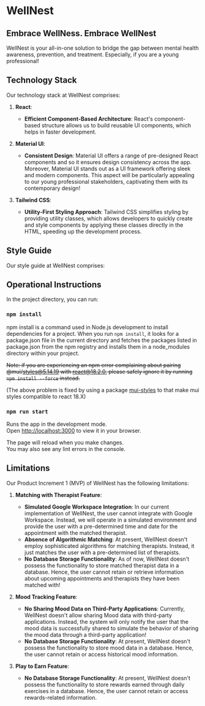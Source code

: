 # WellNest 

## Embrace WellNess. Embrace WellNest

WellNest is your all-in-one solution to bridge the gap between mental health awareness, prevention, and treatment. Especially, if you are a young professional!

## Technology Stack

Our technology stack at WellNest comprises:

1. **React**:  
    - **Efficient Component-Based Architecture**: React's component-based structure allows us to build reusable UI components, which helps in faster development. 

2. **Material UI**:  
    - **Consistent Design**: Material UI offers a range of pre-designed React components and so it ensures design consistency across the app. Moreover, Material UI stands out as a UI framework offering sleek and modern components. This aspect will be particularly appealing to our young professional stakeholders, captivating them with its contemporary design!

3. **Tailwind CSS**:  
    - **Utility-First Styling Approach**: Tailwind CSS simplifies styling by providing utility classes, which allows developers to quickly create and style components by applying these classes directly in the HTML, speeding up the development process.

## Style Guide

Our style guide at WellNest comprises:

## Operational Instructions

In the project directory, you can run:

### `npm install`

npm install is a command used in Node.js development to install dependencies for a project. When you run `npm install`, it looks for a package.json file in the current directory and fetches the packages listed in package.json from the npm registry and installs them in a node_modules directory within your project. 

~~Note: if you are experiencing an npm error complaining about pairing @mui/styles@5.14.19 with react@18.2.0, please safely ignore it by running `npm install --force` instead.~~

(The above problem is fixed by using a package [mui-styles](https://www.npmjs.com/package/mui-styles) to that make mui styles compatible to react 18.X)

### `npm run start`

Runs the app in the development mode.\
Open [http://localhost:3000](http://localhost:3000) to view it in your browser.

The page will reload when you make changes.\
You may also see any lint errors in the console.

## Limitations

Our Product Increment 1 (MVP) of WellNest has the following limitations:

1. **Matching with Therapist Feature**: 

    - **Simulated Google Workspace Integration**: In our current implementation of WellNest, the user cannot integrate with Google Workspace. Instead, we will operate in a simulated environment and provide the user with a pre-determined time and date for the appointment with the matched therapist. 
    - **Absence of Algorithmic Matching**: At present, WellNest doesn't employ sophisticated algorithms for matching therapists. Instead, it just matches the user with a pre-determined list of therapists.  
    - **No Database Storage Functionality**: As of now, WellNest doesn't possess the functionality to store matched therapist data in a database. Hence, the user cannot retain or retrieve information about upcoming appointments and therapists they have been matched with!

2. **Mood Tracking Feature**: 

    - **No Sharing Mood Data on Third-Party Applications**: Currently, WellNest doesn't allow sharing Mood data with third-party applications. Instead, the system will only notify the user that the mood data is successfully shared to simulate the behavior of sharing the mood data through a third-party application!
    - **No Database Storage Functionality**: At present, WellNest doesn't possess the functionality to store mood data in a database. Hence, the user cannot retain or access historical mood information.

3. **Play to Earn Feature**: 

    - **No Database Storage Functionality**: At present, WellNest doesn't possess the functionality to store rewards earned through daily exercises in a database. Hence, the user cannot retain or access rewards-related information.
